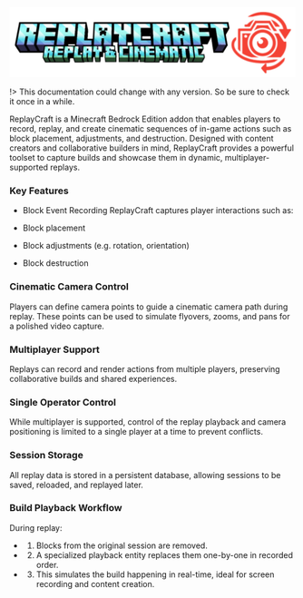 <img src="Media\logo.webp" alt="ReplayCraft">

!> This documentation could change with any version. So be sure to check it once in a while.

ReplayCraft is a Minecraft Bedrock Edition addon that enables players to record, replay, and create cinematic sequences of in-game actions such as block placement, adjustments, and destruction. Designed with content creators and collaborative builders in mind, ReplayCraft provides a powerful toolset to capture builds and showcase them in dynamic, multiplayer-supported replays.

### Key Features
- Block Event Recording
ReplayCraft captures player interactions such as:

- Block placement

- Block adjustments (e.g. rotation, orientation)

- Block destruction

### Cinematic Camera Control
Players can define camera points to guide a cinematic camera path during replay. These points can be used to simulate flyovers, zooms, and pans for a polished video capture.

### Multiplayer Support
Replays can record and render actions from multiple players, preserving collaborative builds and shared experiences.

### Single Operator Control
While multiplayer is supported, control of the replay playback and camera positioning is limited to a single player at a time to prevent conflicts.

### Session Storage
All replay data is stored in a persistent database, allowing sessions to be saved, reloaded, and replayed later.

### Build Playback Workflow
During replay:

- 1. Blocks from the original session are removed.

- 2. A specialized playback entity replaces them one-by-one in recorded order.

- 3. This simulates the build happening in real-time, ideal for screen recording and content creation.

